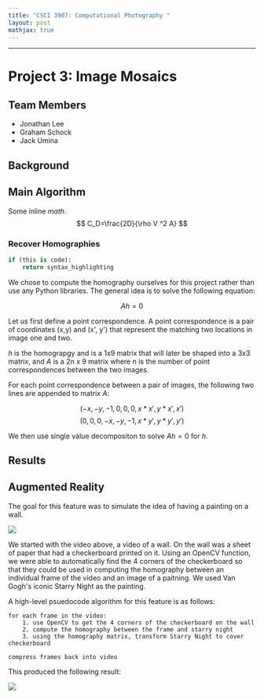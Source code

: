 ```yaml
---
title: "CSCI 3907: Computational Photography "
layout: post
mathjax: true
---
```

------
# Project 3: Image Mosaics

## Team Members
- Jonathan Lee
- Graham Schock
- Jack Umina

## Background

## Main Algorithm
Some inline $math$.
$$
C_D=\frac{2D}{\rho V ^2 A}
$$

### Recover Homographies
```python
if (this is code):
    return syntax_highlighting
```

We chose to compute the homography ourselves for this project rather than use any Python libraries. The general idea is to solve the following equation:

$$
Ah = 0
$$

Let us first define a point correspondence. A point correspondence is a pair of coordinates (x,y) and (x', y') that represent the matching two locations in image one and two.

$h$ is the homograpgy and is a 1x9 matrix that will later be shaped into a 3x3 matrix, and $A$ is a 2n x 9 matrix where n is the number of point correspondences between the two images.

For each point correspondence between a pair of images, the following two lines are appended to matrix $A$:

$$
(-x, -y, -1,    0,    0,  0, x*x', y*x', x')
$$
$$
(   0,    0,  0, -x, -y, -1, x*y', y*y', y')
$$

We then use single value decompositon to solve $Ah=0$ for $h$.

## Results


## Augmented Reality

The goal for this feature was to simulate the idea of having a painting on a wall. 

![](/videos/original-vid.gif)

We started with the video above, a video of a wall. On the wall was a sheet of paper that had a checkerboard printed on it. Using an OpenCV function, we were able to automatically find the 4 corners of the checkerboard so that they could be used in computing the homography between an individual frame of the video and an image of a paitning. We used Van Gogh's iconic Starry Night as the painting.

A high-level psuedocode algorithm for this feature is as follows:
```
for each frame in the video:
    1. use OpenCV to get the 4 corners of the checkerboard on the wall
    2. compute the homography between the frame and starry night 
    3. using the homography matrix, transform Starry Night to cover checkerboard

compress frames back into video
```

This produced the following result:

![](/videos/out-movie.gif)